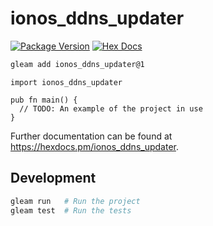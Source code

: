 # ionos_ddns_updater

[![Package Version](https://img.shields.io/hexpm/v/ionos_ddns_updater)](https://hex.pm/packages/ionos_ddns_updater)
[![Hex Docs](https://img.shields.io/badge/hex-docs-ffaff3)](https://hexdocs.pm/ionos_ddns_updater/)

```sh
gleam add ionos_ddns_updater@1
```
```gleam
import ionos_ddns_updater

pub fn main() {
  // TODO: An example of the project in use
}
```

Further documentation can be found at <https://hexdocs.pm/ionos_ddns_updater>.

## Development

```sh
gleam run   # Run the project
gleam test  # Run the tests
```
